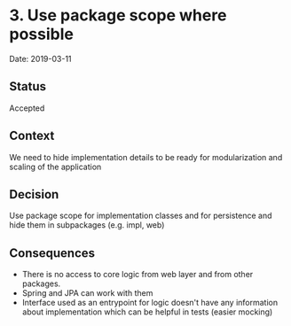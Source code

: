 # 3. Use package scope where possible

Date: 2019-03-11

## Status

Accepted

## Context

We need to hide implementation details to be ready for modularization and scaling of the application

## Decision

Use package scope for implementation classes and for persistence and hide them in subpackages (e.g. impl, web)

## Consequences

- There is no access to core logic from web layer and from other packages.
- Spring and JPA can work with them
- Interface used as an entrypoint for logic doesn't have any information about implementation
which can be helpful in tests (easier mocking)

